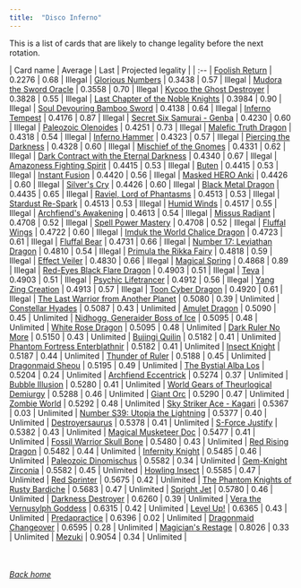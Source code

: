 ```yaml
---
title:  "Disco Inferno"
---
```


This is a list of cards that are likely to change legality before the next rotation.

| Card name | Average | Last | Projected legality |
| :-- |
[Foolish Return](https://db.ygoprodeck.com/card/?search=Foolish%20Return) | 0.2276 | 0.68 | Illegal |
[Glorious Numbers](https://db.ygoprodeck.com/card/?search=Glorious%20Numbers) | 0.3438 | 0.57 | Illegal |
[Mudora the Sword Oracle](https://db.ygoprodeck.com/card/?search=Mudora%20the%20Sword%20Oracle) | 0.3558 | 0.70 | Illegal |
[Kycoo the Ghost Destroyer](https://db.ygoprodeck.com/card/?search=Kycoo%20the%20Ghost%20Destroyer) | 0.3828 | 0.55 | Illegal |
[Last Chapter of the Noble Knights](https://db.ygoprodeck.com/card/?search=Last%20Chapter%20of%20the%20Noble%20Knights) | 0.3984 | 0.90 | Illegal |
[Soul Devouring Bamboo Sword](https://db.ygoprodeck.com/card/?search=Soul%20Devouring%20Bamboo%20Sword) | 0.4138 | 0.64 | Illegal |
[Inferno Tempest](https://db.ygoprodeck.com/card/?search=Inferno%20Tempest) | 0.4176 | 0.87 | Illegal |
[Secret Six Samurai - Genba](https://db.ygoprodeck.com/card/?search=Secret%20Six%20Samurai%20-%20Genba) | 0.4230 | 0.60 | Illegal |
[Paleozoic Olenoides](https://db.ygoprodeck.com/card/?search=Paleozoic%20Olenoides) | 0.4251 | 0.73 | Illegal |
[Malefic Truth Dragon](https://db.ygoprodeck.com/card/?search=Malefic%20Truth%20Dragon) | 0.4318 | 0.54 | Illegal |
[Inferno Hammer](https://db.ygoprodeck.com/card/?search=Inferno%20Hammer) | 0.4323 | 0.57 | Illegal |
[Piercing the Darkness](https://db.ygoprodeck.com/card/?search=Piercing%20the%20Darkness) | 0.4328 | 0.60 | Illegal |
[Mischief of the Gnomes](https://db.ygoprodeck.com/card/?search=Mischief%20of%20the%20Gnomes) | 0.4331 | 0.62 | Illegal |
[Dark Contract with the Eternal Darkness](https://db.ygoprodeck.com/card/?search=Dark%20Contract%20with%20the%20Eternal%20Darkness) | 0.4340 | 0.67 | Illegal |
[Amazoness Fighting Spirit](https://db.ygoprodeck.com/card/?search=Amazoness%20Fighting%20Spirit) | 0.4415 | 0.53 | Illegal |
[Buten](https://db.ygoprodeck.com/card/?search=Buten) | 0.4415 | 0.53 | Illegal |
[Instant Fusion](https://db.ygoprodeck.com/card/?search=Instant%20Fusion) | 0.4420 | 0.56 | Illegal |
[Masked HERO Anki](https://db.ygoprodeck.com/card/?search=Masked%20HERO%20Anki) | 0.4426 | 0.60 | Illegal |
[Silver's Cry](https://db.ygoprodeck.com/card/?search=Silver's%20Cry) | 0.4426 | 0.60 | Illegal |
[Black Metal Dragon](https://db.ygoprodeck.com/card/?search=Black%20Metal%20Dragon) | 0.4435 | 0.65 | Illegal |
[Raviel, Lord of Phantasms](https://db.ygoprodeck.com/card/?search=Raviel,%20Lord%20of%20Phantasms) | 0.4513 | 0.53 | Illegal |
[Stardust Re-Spark](https://db.ygoprodeck.com/card/?search=Stardust%20Re-Spark) | 0.4513 | 0.53 | Illegal |
[Humid Winds](https://db.ygoprodeck.com/card/?search=Humid%20Winds) | 0.4517 | 0.55 | Illegal |
[Archfiend's Awakening](https://db.ygoprodeck.com/card/?search=Archfiend's%20Awakening) | 0.4613 | 0.54 | Illegal |
[Missus Radiant](https://db.ygoprodeck.com/card/?search=Missus%20Radiant) | 0.4708 | 0.52 | Illegal |
[Spell Power Mastery](https://db.ygoprodeck.com/card/?search=Spell%20Power%20Mastery) | 0.4708 | 0.52 | Illegal |
[Fluffal Wings](https://db.ygoprodeck.com/card/?search=Fluffal%20Wings) | 0.4722 | 0.60 | Illegal |
[Imduk the World Chalice Dragon](https://db.ygoprodeck.com/card/?search=Imduk%20the%20World%20Chalice%20Dragon) | 0.4723 | 0.61 | Illegal |
[Fluffal Bear](https://db.ygoprodeck.com/card/?search=Fluffal%20Bear) | 0.4731 | 0.66 | Illegal |
[Number 17: Leviathan Dragon](https://db.ygoprodeck.com/card/?search=Number%2017:%20Leviathan%20Dragon) | 0.4810 | 0.54 | Illegal |
[Primula the Rikka Fairy](https://db.ygoprodeck.com/card/?search=Primula%20the%20Rikka%20Fairy) | 0.4818 | 0.59 | Illegal |
[Effect Veiler](https://db.ygoprodeck.com/card/?search=Effect%20Veiler) | 0.4830 | 0.66 | Illegal |
[Magical Spring](https://db.ygoprodeck.com/card/?search=Magical%20Spring) | 0.4868 | 0.89 | Illegal |
[Red-Eyes Black Flare Dragon](https://db.ygoprodeck.com/card/?search=Red-Eyes%20Black%20Flare%20Dragon) | 0.4903 | 0.51 | Illegal |
[Teva](https://db.ygoprodeck.com/card/?search=Teva) | 0.4903 | 0.51 | Illegal |
[Psychic Lifetrancer](https://db.ygoprodeck.com/card/?search=Psychic%20Lifetrancer) | 0.4912 | 0.56 | Illegal |
[Yang Zing Creation](https://db.ygoprodeck.com/card/?search=Yang%20Zing%20Creation) | 0.4913 | 0.57 | Illegal |
[Toon Cyber Dragon](https://db.ygoprodeck.com/card/?search=Toon%20Cyber%20Dragon) | 0.4920 | 0.61 | Illegal |
[The Last Warrior from Another Planet](https://db.ygoprodeck.com/card/?search=The%20Last%20Warrior%20from%20Another%20Planet) | 0.5080 | 0.39 | Unlimited |
[Constellar Hyades](https://db.ygoprodeck.com/card/?search=Constellar%20Hyades) | 0.5087 | 0.43 | Unlimited |
[Amulet Dragon](https://db.ygoprodeck.com/card/?search=Amulet%20Dragon) | 0.5090 | 0.45 | Unlimited |
[Nidhogg, Generaider Boss of Ice](https://db.ygoprodeck.com/card/?search=Nidhogg,%20Generaider%20Boss%20of%20Ice) | 0.5095 | 0.48 | Unlimited |
[White Rose Dragon](https://db.ygoprodeck.com/card/?search=White%20Rose%20Dragon) | 0.5095 | 0.48 | Unlimited |
[Dark Ruler No More](https://db.ygoprodeck.com/card/?search=Dark%20Ruler%20No%20More) | 0.5150 | 0.43 | Unlimited |
[Bujingi Quilin](https://db.ygoprodeck.com/card/?search=Bujingi%20Quilin) | 0.5182 | 0.41 | Unlimited |
[Phantom Fortress Enterblathnir](https://db.ygoprodeck.com/card/?search=Phantom%20Fortress%20Enterblathnir) | 0.5182 | 0.41 | Unlimited |
[Insect Knight](https://db.ygoprodeck.com/card/?search=Insect%20Knight) | 0.5187 | 0.44 | Unlimited |
[Thunder of Ruler](https://db.ygoprodeck.com/card/?search=Thunder%20of%20Ruler) | 0.5188 | 0.45 | Unlimited |
[Dragonmaid Sheou](https://db.ygoprodeck.com/card/?search=Dragonmaid%20Sheou) | 0.5195 | 0.49 | Unlimited |
[The Bystial Alba Los](https://db.ygoprodeck.com/card/?search=The%20Bystial%20Alba%20Los) | 0.5204 | 0.24 | Unlimited |
[Archfiend Eccentrick](https://db.ygoprodeck.com/card/?search=Archfiend%20Eccentrick) | 0.5274 | 0.37 | Unlimited |
[Bubble Illusion](https://db.ygoprodeck.com/card/?search=Bubble%20Illusion) | 0.5280 | 0.41 | Unlimited |
[World Gears of Theurlogical Demiurgy](https://db.ygoprodeck.com/card/?search=World%20Gears%20of%20Theurlogical%20Demiurgy) | 0.5288 | 0.46 | Unlimited |
[Giant Orc](https://db.ygoprodeck.com/card/?search=Giant%20Orc) | 0.5290 | 0.47 | Unlimited |
[Zombie World](https://db.ygoprodeck.com/card/?search=Zombie%20World) | 0.5292 | 0.48 | Unlimited |
[Sky Striker Ace - Kagari](https://db.ygoprodeck.com/card/?search=Sky%20Striker%20Ace%20-%20Kagari) | 0.5367 | 0.03 | Unlimited |
[Number S39: Utopia the Lightning](https://db.ygoprodeck.com/card/?search=Number%20S39:%20Utopia%20the%20Lightning) | 0.5377 | 0.40 | Unlimited |
[Destroyersaurus](https://db.ygoprodeck.com/card/?search=Destroyersaurus) | 0.5378 | 0.41 | Unlimited |
[S-Force Justify](https://db.ygoprodeck.com/card/?search=S-Force%20Justify) | 0.5382 | 0.43 | Unlimited |
[Magical Musketeer Doc](https://db.ygoprodeck.com/card/?search=Magical%20Musketeer%20Doc) | 0.5477 | 0.41 | Unlimited |
[Fossil Warrior Skull Bone](https://db.ygoprodeck.com/card/?search=Fossil%20Warrior%20Skull%20Bone) | 0.5480 | 0.43 | Unlimited |
[Red Rising Dragon](https://db.ygoprodeck.com/card/?search=Red%20Rising%20Dragon) | 0.5482 | 0.44 | Unlimited |
[Infernity Knight](https://db.ygoprodeck.com/card/?search=Infernity%20Knight) | 0.5485 | 0.46 | Unlimited |
[Paleozoic Dinomischus](https://db.ygoprodeck.com/card/?search=Paleozoic%20Dinomischus) | 0.5582 | 0.34 | Unlimited |
[Gem-Knight Zirconia](https://db.ygoprodeck.com/card/?search=Gem-Knight%20Zirconia) | 0.5582 | 0.45 | Unlimited |
[Howling Insect](https://db.ygoprodeck.com/card/?search=Howling%20Insect) | 0.5585 | 0.47 | Unlimited |
[Red Sprinter](https://db.ygoprodeck.com/card/?search=Red%20Sprinter) | 0.5675 | 0.42 | Unlimited |
[The Phantom Knights of Rusty Bardiche](https://db.ygoprodeck.com/card/?search=The%20Phantom%20Knights%20of%20Rusty%20Bardiche) | 0.5683 | 0.47 | Unlimited |
[Spright Jet](https://db.ygoprodeck.com/card/?search=Spright%20Jet) | 0.5780 | 0.46 | Unlimited |
[Darkness Destroyer](https://db.ygoprodeck.com/card/?search=Darkness%20Destroyer) | 0.6260 | 0.39 | Unlimited |
[Vera the Vernusylph Goddess](https://db.ygoprodeck.com/card/?search=Vera%20the%20Vernusylph%20Goddess) | 0.6315 | 0.42 | Unlimited |
[Level Up!](https://db.ygoprodeck.com/card/?search=Level%20Up!) | 0.6365 | 0.43 | Unlimited |
[Predapractice](https://db.ygoprodeck.com/card/?search=Predapractice) | 0.6396 | 0.02 | Unlimited |
[Dragonmaid Changeover](https://db.ygoprodeck.com/card/?search=Dragonmaid%20Changeover) | 0.6595 | 0.28 | Unlimited |
[Magician's Restage](https://db.ygoprodeck.com/card/?search=Magician's%20Restage) | 0.8026 | 0.33 | Unlimited |
[Mezuki](https://db.ygoprodeck.com/card/?search=Mezuki) | 0.9054 | 0.34 | Unlimited |

<br>

###### [Back home](index)